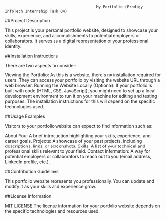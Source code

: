                                              My Portfolio (Prodigy InfoTech Internship Task 04)

                                             
##Project Description

This project is your personal portfolio website, designed to showcase your skills, experience, and accomplishments to potential employers or collaborators. It serves as a digital representation of your professional identity.

##Installation Instructions

There are two aspects to consider:

Viewing the Portfolio: As this is a website, there's no installation required for users. They can access your portfolio by visiting the website URL through a web browser.
Running the Website Locally (Optional): If your portfolio is built with code (HTML, CSS, JavaScript), you might need to set up a local development environment to run it on your machine for editing and testing purposes. The installation instructions for this will depend on the specific technologies used.

##Usage Examples

Visitors to your portfolio website can expect to find information such as:

About You: A brief introduction highlighting your skills, experience, and career goals.
Projects: A showcase of your past projects, including descriptions, links, or screenshots.
Skills: A list of your technical and professional skills relevant to your field.
Contact Information: A way for potential employers or collaborators to reach out to you (email address, LinkedIn profile, etc.).

##Contribution Guidelines

This portfolio website represents you professionally. You can update and modify it as your skills and experience grow.

##License Information


[MIT LICENSE ](LICENSE)
The license information for your portfolio website depends on the specific technologies and resources used. 
